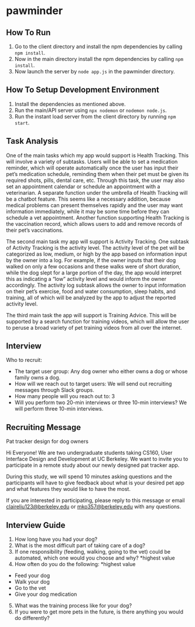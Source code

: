 # pawminder
## How To Run
1. Go to the client directory and install the npm dependencies by calling `npm install`.
2. Now in the main directory install the npm dependencies by calling `npm install`.
3. Now launch the server by `node app.js` in the pawminder directory.

## How To Setup Development Environment
1. Install the dependencies as mentioned above. 
2. Run the main/API server using `npx nodemon` or `nodemon node.js`.
3. Run the instant load server from the client directory by running `npm start`. 
## Task Analysis
One of the main tasks which my app would support is Health Tracking. This will involve a variety of subtasks. Users will be able to set a medication reminder, which will operate automatically once the user has input their pet’s medication schedule, reminding them when their pet must be given its required shots, pills, dental care, etc. Through this task, the user may also set an appointment calendar or schedule an appointment with a veterinarian. A separate function under the umbrella of Health Tracking will be a chatbot feature. This seems like a necessary addition, because medical problems can present themselves rapidly and the user may want information immediately, while it may be some time before they can schedule a vet appointment. Another function supporting Health Tracking is the vaccination record, which allows users to add and remove records of their pet’s vaccinations. 

The second main task my app will support is Activity Tracking. One subtask of Activity Tracking is the activity level. The activity level of the pet will be categorized as low, medium, or high by the app based on information input by the owner into a log. For example, if the owner inputs that their dog walked on only a few occasions and these walks were of short duration, while the dog slept for a large portion of the day, the app would interpret this as indicating a “low” activity level and would inform the owner accordingly. The activity log subtask allows the owner to input information on their pet’s exercise, food and water consumption, sleep habits, and training, all of which will be analyzed by the app to adjust the reported activity level. 

The third main task the app will support is Training Advice. This will be supported by a search function for training videos, which will allow the user to peruse a broad variety of pet training videos from all over the internet. 

## Interview
Who to recruit:
- The target user group: Any dog owner who either owns a dog or whose family owns a dog. 
- How will we reach out to target users: We will send out recruiting messages through Slack groups. 
- How many people will you reach out to: 3
- Will you perform two 20-min interviews or three 10-min interviews? We will perform three 10-min interviews.

## Recruiting Message
Pat tracker design for dog owners

Hi Everyone! We are two undergraduate students taking CS160, User Interface Design and Development at UC Berkeley. We want to invite you to participate in a remote study about our newly designed pat tracker app.

During this study, we will spend  10 minutes asking questions and the participants will have to give feedback about what is  your desired pet app and what features they would like to have the most. 

If you are interested in participating, please reply to this message or email claireliu123@berkeley.edu or mko357@berkeley.edu with any questions.

## Interview Guide
1. How long have you had your dog? 
2. What is the most difficult part of taking care of a dog? 
3. If one responsibility (feeding, walking, going to the vet) could be automated, which one would you choose and why? *highest value
4. How often do you do the following: *highest value
+ Feed your dog
+ Walk your dog
+ Go to the vet
+ Give your dog medication
5. What was the training process like for your dog? 
6. If you were to get more pets in the future, is there anything you would do differently?

          

